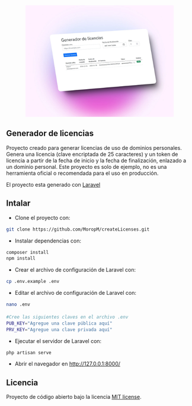 


<p align="center">
    <a href="https://github.com/MoropM/createLicenses" target="_blank"><img src="https://raw.githubusercontent.com/MoropM/createLicenses/refs/heads/master/generate_licenses.webp" width="400"></a>
</p>

## Generador de licencias

Proyecto creado para generar licencias de uso de dominios personales.
Genera una licencia (clave encriptada de 25 caracteres) y un token de licencia a partir de la fecha de inicio y la fecha de finalización, enlazado a un dominio personal.
Este proyecto es solo de ejemplo, no es una herramienta oficial o recomendada para el uso en producción. 

El proyecto esta generado con [Laravel](https://laravel.com)

## Intalar

- Clone el proyecto con:
```bash	
git clone https://github.com/MoropM/createLicenses.git
```
- Instalar dependencias con:
```bash
composer install
npm install
```
- Crear el archivo de configuración de Laravel con:
```bash
cp .env.example .env
```
- Editar el archivo de configuración de Laravel con:
```bash
nano .env

#Cree las siguientes claves en el archivo .env
PUB_KEY="Agregue una clave pública aquí"
PRV_KEY="Agregue una clave privada aquí"
```
- Ejecutar el servidor de Laravel con:
```bash
php artisan serve
```
- Abrir el navegador en http://127.0.0.1:8000/

## Licencia

Proyecto de código abierto bajo la licencia [MIT license](https://opensource.org/licenses/MIT). 

